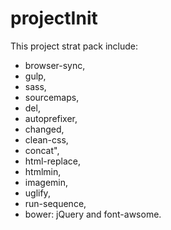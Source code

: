 # projectInit

This project strat pack include:
- browser-sync,
- gulp,
- sass,
- sourcemaps,
- del,
- autoprefixer,
- changed,
- clean-css,
- concat",
- html-replace,
- htmlmin,
- imagemin,
- uglify,
- run-sequence,
- bower: jQuery and font-awsome.
